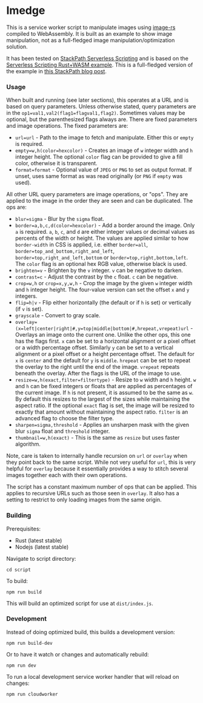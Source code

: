 # Imedge

This is a service worker script to manipulate images using [image-rs](https://github.com/image-rs/image) compiled to
WebAssembly. It is built as an example to show image manipulation, not as a full-fledged image manipulation/optimization
solution.

It has been tested on
[StackPath Serverless Scripting](https://www.stackpath.com/products/edge-computing/serverless-scripting/) and is based
on the [Serverless Scripting Rust+WASM example](https://github.com/stackpath/serverless-scripting-examples/tree/master/wasm-rust). This is a full-fledged version of the example in [this StackPath blog post](https://blog.stackpath.com/image-manipulation/).

### Usage

When built and running (see later sections), this operates at a URL and is based on query parameters. Unless otherwise
stated, query parameters are in the `op1=val1,val2(flag1=flagval1,flag2)`. Sometimes values may be optional, but the
parenthesized flags always are. There are fixed parameters and image operations. The fixed parameters are:

* `url=url` - Path to the image to fetch and manipulate. Either this or `empty` is required.
* `empty=w,h(color=hexcolor)` - Creates an image of `w` integer width and `h` integer height. The optional `color` flag
  can be provided to give a fill color, otherwise it is transparent.
* `format=format` - Optional value of `JPEG` or `PNG` to set as output format. If unset, uses same format as was read
  originally (or `PNG` if `empty` was used).

All other URL query parameters are image operations, or "ops". They are applied to the image in the order they are seen
and can be duplicated. The ops are:

* `blur=sigma` - Blur by the `sigma` float.
* `border=a,b,c,d(color=hexcolor)` - Add a border around the image. Only `a` is required. `a`, `b`, `c`, and `d` are
  either integer values or decimal values as percents of the width or height. The values are applied similar to how
  `border-width` in CSS is applied, i.e. either `border=all`, `border=top_and_bottom,right_and_left`,
  `border=top,right_and_left,bottom` or `border=top,right,bottom,left`. The `color` flag is an optional hex RGB value,
  otherwise black is used.
* `brighten=v` - Brighten by the `v` integer. `v` can be negative to darken.
* `contrast=c` - Adjust the contrast by the `c` float. `c` can be negative.
* `crop=w,h` or `crop=x,y,w,h` - Crop the image by the given `w` integer width and `h` integer height. The four-value
  version can set the offset `x` and `y` integers.
* `flip=h|v` - Flip either horizontally (the default or if `h` is set) or vertically (if `v` is set).
* `grayscale` - Convert to gray scale.
* `overlay=(x=left|center|right|#,y=top|middle|bottom|#,hrepeat,vrepeat)url` - Overlays an image onto the current one.
  Unlike the other ops, this one has the flags first. `x` can be set to a horizontal alignment or a pixel offset or a
  width percentage offset. Similarly `y` can be set to a vertical alignment or a pixel offset or a height percentage
  offset. The default for `x` is `center` and the default for `y` is `middle`. `hrepeat` can be set to repeat the
  overlay to the right until the end of the image. `vrepeat` repeats beneath the overlay. After the flags is the URL of
  the image to use.
* `resize=w,h(exact,filter=filtertype)` - Resize to `w` width and `h` height. `w` and `h` can be fixed integers or
  floats that are applied as percentages of the current image. If `h` is not present, it is assumed to be the same as
  `w`. By default this resizes to the largest of the sizes while maintaining the aspect ratio. If the optional `exact`
  flag is set, the image will be resized to exactly that amount without maintaining the aspect ratio. `filter` is an
  advanced flag to choose the filter type.
* `sharpen=sigma,threshold` - Applies an unsharpen mask with the given blur `sigma` float and `threshold` integer.
* `thumbnail=w,h(exact)` - This is the same as `resize` but uses faster algorithm.

Note, care is taken to internally handle recursion on `url` or `overlay` when they point back to the same script. While
not very useful for `url`, this is very helpful for `overlay` because it essentially provides a way to stitch several
images together each with their own operations.

The script has a constant maximum number of ops that can be applied. This applies to recursive URLs such as those seen
in `overlay`. It also has a setting to restrict to only loading images from the same origin.

### Building

Prerequisites:

* Rust (latest stable)
* Nodejs (latest stable)

Navigate to script directory:

    cd script

To build:

    npm run build

This will build an optimized script for use at `dist/index.js`.

### Development

Instead of doing optimized build, this builds a development version:

    npm run build-dev

Or to have it watch or changes and automatically rebuild:

    npm run dev

To run a local development service worker handler that will reload on changes:

    npm run cloudworker
